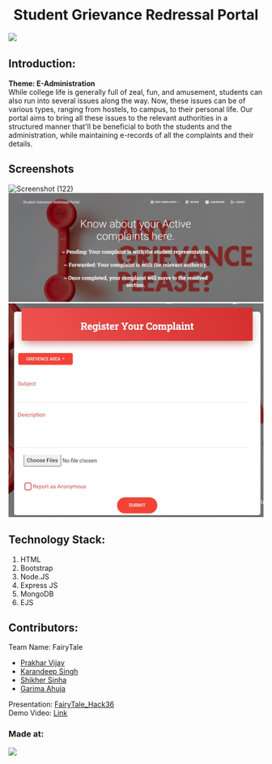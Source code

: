 <h1 align="center">Student Grievance Redressal Portal</h1>
<p align="center">
</p>

<a href="https://hack36.com"> <img src="http://bit.ly/BuiltAtHack36" height=20px> </a>


## Introduction:
  <strong>Theme: E-Administration</strong><br>
  While college life is generally full of zeal, fun, and amusement, students can also run into several issues along the way. Now, these issues can be of various types, ranging from hostels, to campus, to their personal life. Our portal aims to bring all these issues to the relevant authorities in a structured manner that'll be beneficial to both the students and the administration, while maintaining e-records of all the complaints and their details.
## Screenshots
![Screenshot (122)](https://user-images.githubusercontent.com/53086195/114290599-667e5e00-9a9e-11eb-8fcb-2fb7fedeef53.png)
![image](Screenshots/capture.JPG)
![image](Screenshots/capture1.JPG)
## Technology Stack:
  1) HTML
  2) Bootstrap
  3) Node.JS
  4) Express JS
  5) MongoDB
  6) EJS
  

## Contributors:

Team Name: FairyTale

* [Prakhar Vijay](https://github.com/furher023)
* [Karandeep Singh](https://github.com/karandeep09)
* [Shikher Sinha](https://github.com/shikher25git)
* [Garima Ahuja](https://github.com/garima0508)

Presentation: [FairyTale_Hack36](https://docs.google.com/presentation/d/1axXpajTrNLitP_YvezBTEyd4LIndKr-T5-Fi_DqjKqc/edit?usp=sharing) <br>
Demo Video: [Link](#)


### Made at:
<a href="https://hack36.com"> <img src="http://bit.ly/BuiltAtHack36" height=20px> </a>
